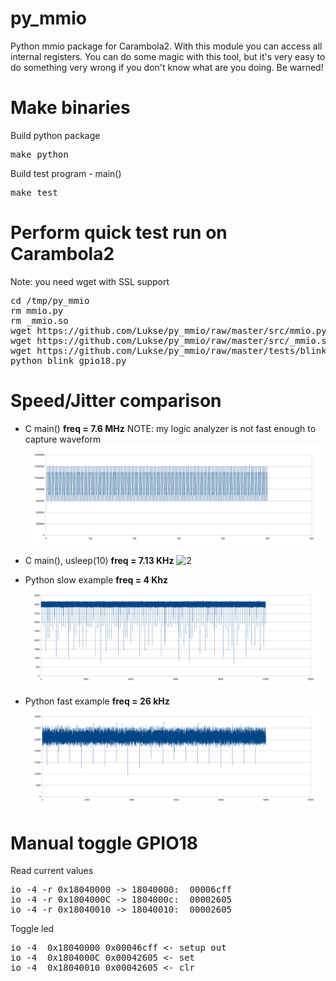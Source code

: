 py_mmio
=======
Python mmio package for Carambola2. With this module you can access all internal registers. You can do some magic with this tool, but it's very easy to do something very wrong if you don't know what are you doing. Be warned!

Make binaries
=============
Build python package
<pre>make python</pre>

Build test program - main()
<pre>make test</pre>

Perform quick test run on Carambola2
=======================================
Note: you need wget with SSL support

<pre>
cd /tmp/py_mmio
rm mmio.py
rm _mmio.so
wget https://github.com/Lukse/py_mmio/raw/master/src/mmio.py
wget https://github.com/Lukse/py_mmio/raw/master/src/_mmio.so
wget https://github.com/Lukse/py_mmio/raw/master/tests/blink_gpio18.py
python blink_gpio18.py
</pre>

Speed/Jitter comparison
=======================
* C main() <b>freq = 7.6 MHz</b> NOTE: my logic analyzer is not fast enough to capture waveform
![1](/tests/images/mmio_fast.png)

* C main(), usleep(10) <b>freq = 7.13 KHz</b>
![2](/tests/images/c_usleep\(10\).png)

* Python slow example <b>freq = 4 Khz</b>
![3](/tests/images/python_slow.png)

* Python fast example <b>freq = 26 kHz</b>
![4](/tests/images/python_fast.png)

 
Manual toggle GPIO18
====================
Read current values

<pre>
io -4 -r 0x18040000 -> 18040000:  00006cff
io -4 -r 0x1804000C -> 1804000c:  00002605
io -4 -r 0x18040010 -> 18040010:  00002605
</pre>

Toggle led
<pre>
io -4  0x18040000 0x00046cff <- setup out
io -4  0x1804000C 0x00042605 <- set
io -4  0x18040010 0x00042605 <- clr
</pre>

